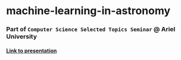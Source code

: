 # machine-learning-in-astronomy

### Part of `Computer Science Selected Topics Seminar` @ Ariel University
#### [Link to presentation](/presentation.pptx)
